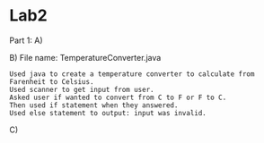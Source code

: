 # Lab2

Part 1: 
  A) 
  
  B) File name: TemperatureConverter.java
  
    Used java to create a temperature converter to calculate from Farenheit to Celsius. 
    Used scanner to get input from user. 
    Asked user if wanted to convert from C to F or F to C. 
    Then used if statement when they answered. 
    Used else statement to output: input was invalid. 
    
    
  C)
